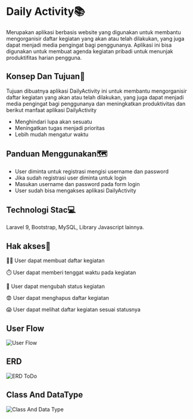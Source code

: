 
# Daily Activity📚

Merupakan aplikasi berbasis website yang digunakan untuk membantu mengorganisir daftar kegiatan yang akan atau telah dilakukan, yang juga dapat menjadi media pengingat bagi penggunanya. Aplikasi ini bisa digunakan untuk membuat agenda kegiatan pribadi untuk menunjak produktifitas harian pengguna.

## Konsep Dan Tujuan📍
Tujuan dibuatnya aplikasi DailyActivity ini untuk membantu mengorganisir daftar kegiatan yang akan atau telah dilakukan, yang juga dapat menjadi media pengingat bagi penggunanya dan meningkatkan produktivitas
dan berikut manfaat aplikasi DailyActivity

- Menghindari lupa akan sesuatu
- Meningatkan tugas menjadi prioritas
- Lebih mudah mengatur waktu


## Panduan Menggunakan🗺️
- User diminta untuk registrasi mengisi username dan password
- Jika sudah registrasi user diminta untuk login
- Masukan username dan password pada form login
- User sudah bisa mengakses aplikasi DailyActivity


## Technologi Stac💻
Laravel 9, Bootstrap, MySQL, Library Javascript lainnya.

## Hak akses🚧
👩‍💻 User dapat membuat daftar kegiatan

⏱️ User dapat memberi tenggat waktu pada kegiatan

🤔 User dapat mengubah status kegiatan

😨 User dapat menghapus daftar kegiatan

😱 User dapat melihat daftar kegiatan sesuai statusnya

## User Flow
![User Flow](https://user-images.githubusercontent.com/110319811/199372492-641193a4-787b-4594-8bfd-7f8575063036.png)



## ERD
![ERD ToDo](https://user-images.githubusercontent.com/110319811/199372618-278ea09d-41e7-49ad-81df-1489678ef36e.png)

## Class And DataType
![Class And Data Type](https://user-images.githubusercontent.com/110319811/199373584-8ffaf494-5c55-4d6b-b20e-25bb55c1ca6a.png)

